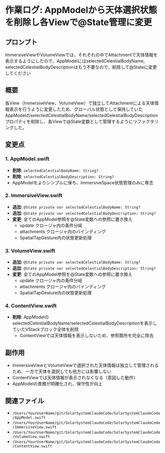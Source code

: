 # 作業ログ: AppModelから天体選択状態を削除し各Viewで@State管理に変更

## プロンプト
ImmersiveViewやVolumeViewでは、それぞれの中でAttachmentで天体情報を表示するようにしたので、AppModelにはselectedCelestialBodyName, selectedCelestialBodyDescriptionはもう不要なので、削除して@Stateに変更してください

## 概要
各View（ImmersiveView、VolumeView）で独立してAttachmentによる天体情報表示を行うように変更したため、グローバル状態として保持していたAppModelのselectedCelestialBodyName/selectedCelestialBodyDescriptionプロパティを削除し、各Viewで@State変数として管理するようにリファクタリングした。

## 変更点

### 1. AppModel.swift
- **削除**: `selectedCelestialBodyName: String?`
- **削除**: `selectedCelestialBodyDescription: String?`
- AppModelをよりシンプルに保ち、ImmersiveSpace状態管理のみに専念

### 2. ImmersiveView.swift
- **追加**: `@State private var selectedCelestialBodyName: String?`
- **追加**: `@State private var selectedCelestialBodyDescription: String?`
- **変更**: 全てのAppModel参照を@State変数への参照に置き換え
  - update クロージャ内の条件分岐
  - attachments クロージャ内のバインディング
  - SpatialTapGesture内の状態更新処理

### 3. VolumeView.swift
- **追加**: `@State private var selectedCelestialBodyName: String?`
- **追加**: `@State private var selectedCelestialBodyDescription: String?`
- **変更**: 全てのAppModel参照を@State変数への参照に置き換え
  - update クロージャ内の条件分岐
  - attachments クロージャ内のバインディング
  - SpatialTapGesture内の状態更新処理

### 4. ContentView.swift
- **削除**: AppModelのselectedCelestialBodyName/selectedCelestialBodyDescriptionを表示していたVStackブロック全体を削除
  - ContentViewでは天体情報を表示しないため、参照箇所を完全に除去

## 副作用
- ImmersiveViewとVolumeViewで選択された天体情報は独立して管理されるため、一方で天体を選択しても他方には影響しない
- ContentViewでは天体情報が表示されなくなる（意図した動作）
- AppModelの責務が明確化され、保守性が向上

## 関連ファイル
- `/Users/YourUserName/git/SolarSystemClaudeCode/SolarSystemClaudeCode/AppModel.swift`
- `/Users/YourUserName/git/SolarSystemClaudeCode/SolarSystemClaudeCode/ImmersiveView.swift`
- `/Users/YourUserName/git/SolarSystemClaudeCode/SolarSystemClaudeCode/VolumeView.swift`
- `/Users/YourUserName/git/SolarSystemClaudeCode/SolarSystemClaudeCode/ContentView.swift`
